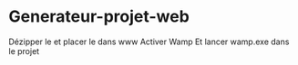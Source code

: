 ﻿# Generateur-projet-web
 
 Dézipper le et placer le dans www
 Activer Wamp
 Et lancer wamp.exe dans le projet
